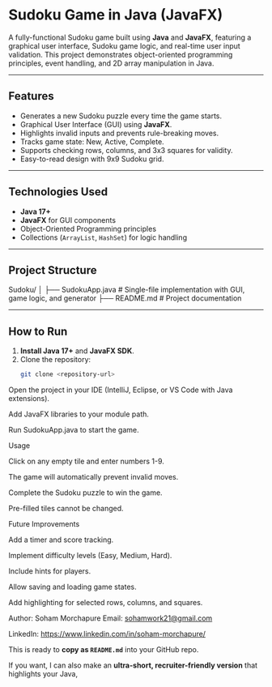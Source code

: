 # Sudoku Game in Java (JavaFX)

A fully-functional Sudoku game built using **Java** and **JavaFX**, featuring a graphical user interface, Sudoku game logic, and real-time user input validation. This project demonstrates object-oriented programming principles, event handling, and 2D array manipulation in Java.

---

## Features

- Generates a new Sudoku puzzle every time the game starts.  
- Graphical User Interface (GUI) using **JavaFX**.  
- Highlights invalid inputs and prevents rule-breaking moves.  
- Tracks game state: New, Active, Complete.  
- Supports checking rows, columns, and 3x3 squares for validity.  
- Easy-to-read design with 9x9 Sudoku grid.  

---

## Technologies Used

- **Java 17+**  
- **JavaFX** for GUI components  
- Object-Oriented Programming principles  
- Collections (`ArrayList`, `HashSet`) for logic handling  

---

## Project Structure

Sudoku/
│
├── SudokuApp.java # Single-file implementation with GUI, game logic, and generator
├── README.md # Project documentation


---

## How to Run

1. **Install Java 17+** and **JavaFX SDK**.  
2. Clone the repository:  
   ```bash
   git clone <repository-url>


Open the project in your IDE (IntelliJ, Eclipse, or VS Code with Java extensions).

Add JavaFX libraries to your module path.

Run SudokuApp.java to start the game.

Usage

Click on any empty tile and enter numbers 1-9.

The game will automatically prevent invalid moves.

Complete the Sudoku puzzle to win the game.

Pre-filled tiles cannot be changed.

Future Improvements

Add a timer and score tracking.

Implement difficulty levels (Easy, Medium, Hard).

Include hints for players.

Allow saving and loading game states.

Add highlighting for selected rows, columns, and squares.

Author: Soham Morchapure
Email: sohamwork21@gmail.com

LinkedIn: https://www.linkedin.com/in/soham-morchapure/


This is ready to **copy as `README.md`** into your GitHub repo.  

If you want, I can also make an **ultra-short, recruiter-friendly version** that highlights your Java, 


